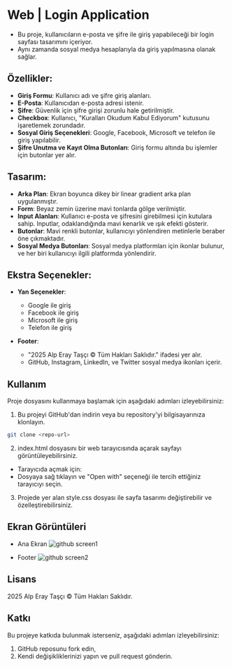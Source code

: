 # Web | Login Application

- Bu proje, kullanıcıların e-posta ve şifre ile giriş yapabileceği bir login sayfası tasarımını içeriyor.
- Aynı zamanda sosyal medya hesaplarıyla da giriş yapılmasına olanak sağlar.

## Özellikler:

- **Giriş Formu**: Kullanıcı adı ve şifre giriş alanları.
- **E-Posta**: Kullanıcıdan e-posta adresi istenir.
- **Şifre**: Güvenlik için şifre girişi zorunlu hale getirilmiştir.
- **Checkbox**: Kullanıcı, "Kuralları Okudum Kabul Ediyorum" kutusunu işaretlemek zorundadır.
- **Sosyal Giriş Seçenekleri**: Google, Facebook, Microsoft ve telefon ile giriş yapılabilir.
- **Şifre Unutma ve Kayıt Olma Butonları**: Giriş formu altında bu işlemler için butonlar yer alır.

## Tasarım:

- **Arka Plan**: Ekran boyunca dikey bir linear gradient arka plan uygulanmıştır.
- **Form**: Beyaz zemin üzerine mavi tonlarda gölge verilmiştir. 
- **Input Alanları**: Kullanıcı e-posta ve şifresini girebilmesi için kutulara sahip. Inputlar, odaklandığında mavi kenarlık ve ışık efekti gösterir.
- **Butonlar**: Mavi renkli butonlar, kullanıcıyı yönlendiren metinlerle beraber öne çıkmaktadır.
- **Sosyal Medya Butonları**: Sosyal medya platformları için ikonlar bulunur, ve her biri kullanıcıyı ilgili platformda yönlendirir.

## Ekstra Seçenekler:

- **Yan Seçenekler**:
    - Google ile giriş
    - Facebook ile giriş
    - Microsoft ile giriş
    - Telefon ile giriş

- **Footer**:
    - "2025 Alp Eray Taşçı &copy; Tüm Hakları Saklıdır." ifadesi yer alır.
    - GitHub, Instagram, LinkedIn, ve Twitter sosyal medya ikonları içerir.
 
## Kullanım

Proje dosyasını kullanmaya başlamak için aşağıdaki adımları izleyebilirsiniz:
  
1) Bu projeyi GitHub'dan indirin veya bu repository'yi bilgisayarınıza klonlayın.
````bash
git clone <repo-url>
````
2) index.html dosyasını bir web tarayıcısında açarak sayfayı görüntüleyebilirsiniz.
- Tarayıcıda açmak için:
- Dosyaya sağ tıklayın ve "Open with" seçeneği ile tercih ettiğiniz tarayıcıyı seçin.
3) Projede yer alan style.css dosyası ile sayfa tasarımı değiştirebilir ve özelleştirebilirsiniz.

 ## Ekran Görüntüleri

 - Ana Ekran
 ![github screen1](https://github.com/user-attachments/assets/5fbc0cb7-a755-4e72-816a-1a7d1dd3db42)
 
- Footer
![github screen2](https://github.com/user-attachments/assets/19d2da50-d266-4484-902b-036045488675)

## Lisans
2025 Alp Eray Taşçı &copy; Tüm Hakları Saklıdır.

## Katkı
Bu projeye katkıda bulunmak isterseniz, aşağıdaki adımları izleyebilirsiniz:
1) GitHub reposunu fork edin,
2) Kendi değişikliklerinizi yapın ve pull request gönderin.



 
